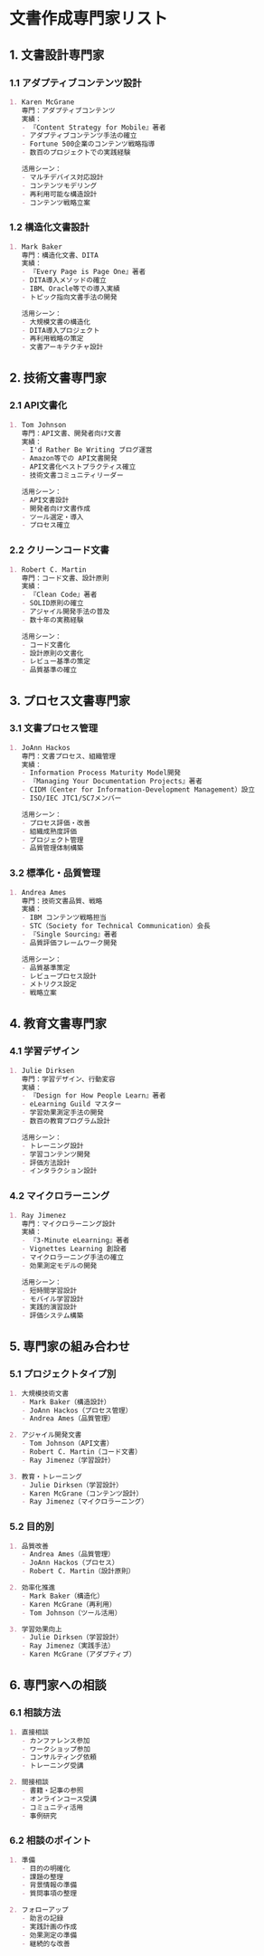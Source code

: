 # 文書作成専門家リスト

## 1. 文書設計専門家

### 1.1 アダプティブコンテンツ設計
```markdown
1. Karen McGrane
   専門：アダプティブコンテンツ
   実績：
   - 『Content Strategy for Mobile』著者
   - アダプティブコンテンツ手法の確立
   - Fortune 500企業のコンテンツ戦略指導
   - 数百のプロジェクトでの実践経験

   活用シーン：
   - マルチデバイス対応設計
   - コンテンツモデリング
   - 再利用可能な構造設計
   - コンテンツ戦略立案
```

### 1.2 構造化文書設計
```markdown
1. Mark Baker
   専門：構造化文書、DITA
   実績：
   - 『Every Page is Page One』著者
   - DITA導入メソッドの確立
   - IBM、Oracle等での導入実績
   - トピック指向文書手法の開発

   活用シーン：
   - 大規模文書の構造化
   - DITA導入プロジェクト
   - 再利用戦略の策定
   - 文書アーキテクチャ設計
```

## 2. 技術文書専門家

### 2.1 API文書化
```markdown
1. Tom Johnson
   専門：API文書、開発者向け文書
   実績：
   - I'd Rather Be Writing ブログ運営
   - Amazon等での API文書開発
   - API文書化ベストプラクティス確立
   - 技術文書コミュニティリーダー

   活用シーン：
   - API文書設計
   - 開発者向け文書作成
   - ツール選定・導入
   - プロセス確立
```

### 2.2 クリーンコード文書
```markdown
1. Robert C. Martin
   専門：コード文書、設計原則
   実績：
   - 『Clean Code』著者
   - SOLID原則の確立
   - アジャイル開発手法の普及
   - 数十年の実務経験

   活用シーン：
   - コード文書化
   - 設計原則の文書化
   - レビュー基準の策定
   - 品質基準の確立
```

## 3. プロセス文書専門家

### 3.1 文書プロセス管理
```markdown
1. JoAnn Hackos
   専門：文書プロセス、組織管理
   実績：
   - Information Process Maturity Model開発
   - 『Managing Your Documentation Projects』著者
   - CIDM（Center for Information-Development Management）設立
   - ISO/IEC JTC1/SC7メンバー

   活用シーン：
   - プロセス評価・改善
   - 組織成熟度評価
   - プロジェクト管理
   - 品質管理体制構築
```

### 3.2 標準化・品質管理
```markdown
1. Andrea Ames
   専門：技術文書品質、戦略
   実績：
   - IBM コンテンツ戦略担当
   - STC（Society for Technical Communication）会長
   - 『Single Sourcing』著者
   - 品質評価フレームワーク開発

   活用シーン：
   - 品質基準策定
   - レビュープロセス設計
   - メトリクス設定
   - 戦略立案
```

## 4. 教育文書専門家

### 4.1 学習デザイン
```markdown
1. Julie Dirksen
   専門：学習デザイン、行動変容
   実績：
   - 『Design for How People Learn』著者
   - eLearning Guild マスター
   - 学習効果測定手法の開発
   - 数百の教育プログラム設計

   活用シーン：
   - トレーニング設計
   - 学習コンテンツ開発
   - 評価方法設計
   - インタラクション設計
```

### 4.2 マイクロラーニング
```markdown
1. Ray Jimenez
   専門：マイクロラーニング設計
   実績：
   - 『3-Minute eLearning』著者
   - Vignettes Learning 創設者
   - マイクロラーニング手法の確立
   - 効果測定モデルの開発

   活用シーン：
   - 短時間学習設計
   - モバイル学習設計
   - 実践的演習設計
   - 評価システム構築
```

## 5. 専門家の組み合わせ

### 5.1 プロジェクトタイプ別
```markdown
1. 大規模技術文書
   - Mark Baker（構造設計）
   - JoAnn Hackos（プロセス管理）
   - Andrea Ames（品質管理）

2. アジャイル開発文書
   - Tom Johnson（API文書）
   - Robert C. Martin（コード文書）
   - Ray Jimenez（学習設計）

3. 教育・トレーニング
   - Julie Dirksen（学習設計）
   - Karen McGrane（コンテンツ設計）
   - Ray Jimenez（マイクロラーニング）
```

### 5.2 目的別
```markdown
1. 品質改善
   - Andrea Ames（品質管理）
   - JoAnn Hackos（プロセス）
   - Robert C. Martin（設計原則）

2. 効率化推進
   - Mark Baker（構造化）
   - Karen McGrane（再利用）
   - Tom Johnson（ツール活用）

3. 学習効果向上
   - Julie Dirksen（学習設計）
   - Ray Jimenez（実践手法）
   - Karen McGrane（アダプティブ）
```

## 6. 専門家への相談

### 6.1 相談方法
```markdown
1. 直接相談
   - カンファレンス参加
   - ワークショップ参加
   - コンサルティング依頼
   - トレーニング受講

2. 間接相談
   - 書籍・記事の参照
   - オンラインコース受講
   - コミュニティ活用
   - 事例研究
```

### 6.2 相談のポイント
```markdown
1. 準備
   - 目的の明確化
   - 課題の整理
   - 背景情報の準備
   - 質問事項の整理

2. フォローアップ
   - 助言の記録
   - 実践計画の作成
   - 効果測定の準備
   - 継続的な改善